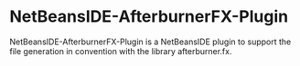 # NetBeansIDE-AfterburnerFX-Plugin
NetBeansIDE-AfterburnerFX-Plugin is a NetBeansIDE plugin to support the file generation in convention with the library afterburner.fx.
